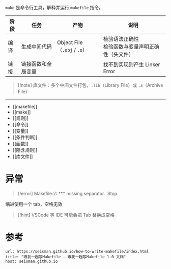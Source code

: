 `make` 是命令行工具，解释并运行 `makefile` 指令。

| 阶段  | 任务        | 产物                         | 说明                           |
| --- | --------- | -------------------------- | ---------------------------- |
| 编译  | 生成中间代码    | Object File（`.obj` / `.o`） | 检验语法正确性<br>检验函数与变量声明正确性（头文件） |
| 链接  | 链接函数和全局变量 |                            | 找不到实现则产生 Linker Error        |

> [!note] 库文件：多个中间文件打包，`.lib`（Library File）或 `.a`（Archive File）

---

- [[makefile]]
- [[make]]
- [[规则]]
- [[命令]]
- [[变量]]
- [[条件判断]]
- [[函数]]
- [[隐含规则]]
- [[库文件]]
# 异常

> [!error] Makefile:2: *** missing separator.  Stop.

缩进使用一个 tab，空格无效

> [!hint] VSCode 等 IDE 可能会把 Tab 替换成空格
# 参考

```cardlink
url: https://seisman.github.io/how-to-write-makefile/index.html
title: "跟我一起写Makefile — 跟我一起写Makefile 1.0 文档"
host: seisman.github.io
```
